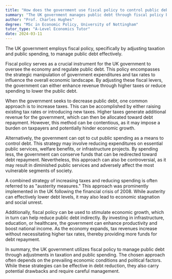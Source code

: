 ```yaml
---
title: "How does the government use fiscal policy to control public debt in the UK?"
summary: "The UK government manages public debt through fiscal policy by adjusting taxation and public spending."
author: "Prof. Charles Hughes"
degree: "MSc in Economic Policy, University of Nottingham"
tutor_type: "A-Level Economics Tutor"
date: 2024-03-11
---
```


The UK government employs fiscal policy, specifically by adjusting taxation and public spending, to manage public debt effectively.

Fiscal policy serves as a crucial instrument for the UK government to oversee the economy and regulate public debt. This policy encompasses the strategic manipulation of government expenditures and tax rates to influence the overall economic landscape. By adjusting these fiscal levers, the government can either enhance revenue through higher taxes or reduce spending to lower the public debt.

When the government seeks to decrease public debt, one common approach is to increase taxes. This can be accomplished by either raising existing tax rates or introducing new taxes. Higher taxes generate additional revenue for the government, which can then be allocated toward debt repayment. However, this method can be contentious, as it may impose a burden on taxpayers and potentially hinder economic growth.

Alternatively, the government can opt to cut public spending as a means to control debt. This strategy may involve reducing expenditures on essential public services, welfare benefits, or infrastructure projects. By spending less, the government can conserve funds that can be redirected toward debt repayment. Nevertheless, this approach can also be controversial, as it may result in diminished public services and adversely affect the most vulnerable segments of society.

A combined strategy of increasing taxes and reducing spending is often referred to as "austerity measures." This approach was prominently implemented in the UK following the financial crisis of 2008. While austerity can effectively lower debt levels, it may also lead to economic stagnation and social unrest.

Additionally, fiscal policy can be used to stimulate economic growth, which in turn can help reduce public debt indirectly. By investing in infrastructure, education, or healthcare, the government can enhance productivity and boost national income. As the economy expands, tax revenues increase without necessitating higher tax rates, thereby providing more funds for debt repayment.

In summary, the UK government utilizes fiscal policy to manage public debt through adjustments in taxation and public spending. The chosen approach often depends on the prevailing economic conditions and political factors. While these strategies can be effective in debt reduction, they also carry potential drawbacks and require careful management.
    